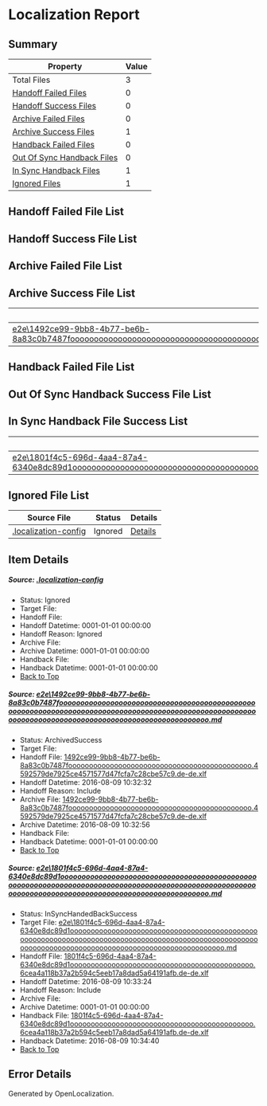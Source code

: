 # <a name='report-top'></a> Localization Report

## Summary
 Property | Value 
 -------- | ----- 
 Total Files | 3
[ Handoff Failed Files ](#handoff-failed-list)| 0
[ Handoff Success Files ](#handoff-success-list)| 0
[ Archive Failed Files ](#archive-failed-list)| 0
[ Archive Success Files ](#archive-success-list)| 1
[ Handback Failed Files ](#handback-failed-list)| 0
[ Out Of Sync Handback Files ](#outofsync-handback-success-list)| 0
[ In Sync Handback Files ](#insync-handback-success-list)| 1
[ Ignored Files ](#ignored-list)| 1

## <a name='handoff-failed-list'></a> Handoff Failed File List

## <a name='handoff-success-list'></a> Handoff Success File List

## <a name='archive-failed-list'></a> Archive Failed File List

## <a name='archive-success-list'></a> Archive Success File List
 Source File | Status | Details 
 ----------- | ------ | ------- 
 [e2e\1492ce99-9bb8-4b77-be6b-8a83c0b7487fooooooooooooooooooooooooooooooooooooooooooooooooooooooooooooooooooooooooooooooooooooooooooooooooooooooooooooooooooooooooooooooooooooooooooooooooooooooo.md](https://github.com/OpenLocalizationTestOrg/oltest/blob/84f54c9b33a6bdf078138d4590e416d06cd16e05/e2e/1492ce99-9bb8-4b77-be6b-8a83c0b7487fooooooooooooooooooooooooooooooooooooooooooooooooooooooooooooooooooooooooooooooooooooooooooooooooooooooooooooooooooooooooooooooooooooooooooooooooooooooo.md) | ArchivedSuccess | [Details](#cf39c4803cb12e65d461fe7d217d5a94cdffc7841)

## <a name='handback-failed-list'></a> Handback Failed File List

## <a name='outofsync-handback-success-list'></a> Out Of Sync Handback Success File List

## <a name='insync-handback-success-list'></a> In Sync Handback File Success List
 Source File | Status | Details 
 ----------- | ------ | ------- 
 [e2e\1801f4c5-696d-4aa4-87a4-6340e8dc89d1ooooooooooooooooooooooooooooooooooooooooooooooooooooooooooooooooooooooooooooooooooooooooooooooooooooooooooooooooooooooooooooooooooooooooooooooooooooooo.md](https://github.com/OpenLocalizationTestOrg/oltest/blob/65e4d2e57952e5247df7311b30ba2131ee1b4098/e2e/1801f4c5-696d-4aa4-87a4-6340e8dc89d1ooooooooooooooooooooooooooooooooooooooooooooooooooooooooooooooooooooooooooooooooooooooooooooooooooooooooooooooooooooooooooooooooooooooooooooooooooooooo.md) | InSyncHandedBackSuccess | [Details](#98e8324c55ddf5c7437860c8457583e60fe476962)

## <a name='ignored-list'></a> Ignored File List
 Source File | Status | Details 
 ----------- | ------ | ------- 
 [.localization-config](https://github.com/OpenLocalizationTestOrg/oltest/blob/65e4d2e57952e5247df7311b30ba2131ee1b4098/.localization-config) | Ignored | [Details](#3d4f252ac210baf56311d7e97dcc2db10974dbd20)

## Item Details
##### <a name='3d4f252ac210baf56311d7e97dcc2db10974dbd20'></a> Source: [.localization-config](https://github.com/OpenLocalizationTestOrg/oltest/blob/65e4d2e57952e5247df7311b30ba2131ee1b4098/.localization-config)
* Status: Ignored
* Target File: 
* Handoff File: 
* Handoff Datetime: 0001-01-01 00:00:00
* Handoff Reason: Ignored
* Archive File: 
* Archive Datetime: 0001-01-01 00:00:00
* Handback File: 
* Handback Datetime: 0001-01-01 00:00:00
* [Back to Top](#report-top)

##### <a name='cf39c4803cb12e65d461fe7d217d5a94cdffc7841'></a> Source: [e2e\1492ce99-9bb8-4b77-be6b-8a83c0b7487fooooooooooooooooooooooooooooooooooooooooooooooooooooooooooooooooooooooooooooooooooooooooooooooooooooooooooooooooooooooooooooooooooooooooooooooooooooooo.md](https://github.com/OpenLocalizationTestOrg/oltest/blob/84f54c9b33a6bdf078138d4590e416d06cd16e05/e2e/1492ce99-9bb8-4b77-be6b-8a83c0b7487fooooooooooooooooooooooooooooooooooooooooooooooooooooooooooooooooooooooooooooooooooooooooooooooooooooooooooooooooooooooooooooooooooooooooooooooooooooooo.md)
* Status: ArchivedSuccess
* Target File: 
* Handoff File: [1492ce99-9bb8-4b77-be6b-8a83c0b7487foooooooooooooooooooooooooooooooooooooooooooo.4592579de7925ce4571577d47fcfa7c28cbe57c9.de-de.xlf](https://github.com/OpenLocalizationTestOrg/olhandoff-e2e/blob/83b6ea79dc030e147385f2522c4db5fd0aa35ba6/ol-handoff/OpenLocalizationTestOrg/ol-test-dede/ci/ht/1492ce99-9bb8-4b77-be6b-8a83c0b7487foooooooooooooooooooooooooooooooooooooooooooo.4592579de7925ce4571577d47fcfa7c28cbe57c9.de-de.xlf)
* Handoff Datetime: 2016-08-09 10:32:32
* Handoff Reason: Include
* Archive File: [1492ce99-9bb8-4b77-be6b-8a83c0b7487foooooooooooooooooooooooooooooooooooooooooooo.4592579de7925ce4571577d47fcfa7c28cbe57c9.de-de.xlf](https://github.com/OpenLocalizationTestOrg/olhandoff-e2e/blob/6b0e4bb099de89fec69e71c5701dba2d9a691920/ol-archive/OpenLocalizationTestOrg/ol-test-dede/ci/ht/1492ce99-9bb8-4b77-be6b-8a83c0b7487foooooooooooooooooooooooooooooooooooooooooooo.4592579de7925ce4571577d47fcfa7c28cbe57c9.de-de.xlf)
* Archive Datetime: 2016-08-09 10:32:56
* Handback File: 
* Handback Datetime: 0001-01-01 00:00:00
* [Back to Top](#report-top)

##### <a name='98e8324c55ddf5c7437860c8457583e60fe476962'></a> Source: [e2e\1801f4c5-696d-4aa4-87a4-6340e8dc89d1ooooooooooooooooooooooooooooooooooooooooooooooooooooooooooooooooooooooooooooooooooooooooooooooooooooooooooooooooooooooooooooooooooooooooooooooooooooooo.md](https://github.com/OpenLocalizationTestOrg/oltest/blob/65e4d2e57952e5247df7311b30ba2131ee1b4098/e2e/1801f4c5-696d-4aa4-87a4-6340e8dc89d1ooooooooooooooooooooooooooooooooooooooooooooooooooooooooooooooooooooooooooooooooooooooooooooooooooooooooooooooooooooooooooooooooooooooooooooooooooooooo.md)
* Status: InSyncHandedBackSuccess
* Target File: [e2e\1801f4c5-696d-4aa4-87a4-6340e8dc89d1ooooooooooooooooooooooooooooooooooooooooooooooooooooooooooooooooooooooooooooooooooooooooooooooooooooooooooooooooooooooooooooooooooooooooooooooooooooooo.md](https://github.com/OpenLocalizationTestOrg/ol-test-dede/blob/1f421c79cff357bebbfc3c1fe84e1ccb6a90da0a/e2e/1801f4c5-696d-4aa4-87a4-6340e8dc89d1ooooooooooooooooooooooooooooooooooooooooooooooooooooooooooooooooooooooooooooooooooooooooooooooooooooooooooooooooooooooooooooooooooooooooooooooooooooooo.md)
* Handoff File: [1801f4c5-696d-4aa4-87a4-6340e8dc89d1oooooooooooooooooooooooooooooooooooooooooooo.6cea4a118b37a2b594c5eeb17a8dad5a64191afb.de-de.xlf](https://github.com/OpenLocalizationTestOrg/olhandoff-e2e/blob/ecb305e3f58b27230f3720f025cb4e23f2be5557/ol-handoff/OpenLocalizationTestOrg/ol-test-dede/ci/ht/1801f4c5-696d-4aa4-87a4-6340e8dc89d1oooooooooooooooooooooooooooooooooooooooooooo.6cea4a118b37a2b594c5eeb17a8dad5a64191afb.de-de.xlf)
* Handoff Datetime: 2016-08-09 10:33:24
* Handoff Reason: Include
* Archive File: 
* Archive Datetime: 0001-01-01 00:00:00
* Handback File: [1801f4c5-696d-4aa4-87a4-6340e8dc89d1oooooooooooooooooooooooooooooooooooooooooooo.6cea4a118b37a2b594c5eeb17a8dad5a64191afb.de-de.xlf](https://github.com/OpenLocalizationTestOrg/olhandback-e2e/blob/24fbb5058c9ecc0cc765857320b9dbab62c35ac1/ol-handback/OpenLocalizationTestOrg/ol-test-dede/ci/ht/1801f4c5-696d-4aa4-87a4-6340e8dc89d1oooooooooooooooooooooooooooooooooooooooooooo.6cea4a118b37a2b594c5eeb17a8dad5a64191afb.de-de.xlf)
* Handback Datetime: 2016-08-09 10:34:40
* [Back to Top](#report-top)


## Error Details

Generated by OpenLocalization.
